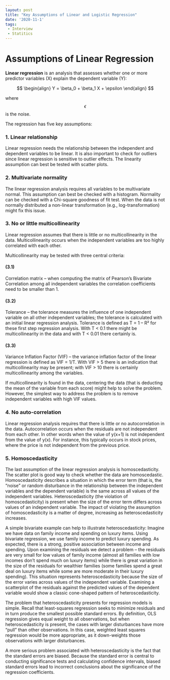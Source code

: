 ```yaml
---
layout: post
title: "Key Assumptions of Linear and Logistic Regression"
date: '2020-11-1'
tags:
 - Interview
 - Statitics
---
```


# Assumptions of Linear Regression

**Linear regression** is an analysis that assesses whether one or more predictor variables (X) explain the dependent variable (Y):  

$$ \begin{align} Y = \beta_0 + \beta_1 X + \epsilon \end{align} $$ 

where $$\epsilon$$ is the noise.

The regression has five key assumptions:

### 1.  Linear relationship
Linear regression needs the relationship between the independent and dependent variables to be linear.  It is also important to check for outliers since linear regression is sensitive to outlier effects.  The linearity assumption can best be tested with scatter plots.


### 2. Multivariate normality

The linear regression analysis requires all variables to be multivariate normal.  This assumption can best be checked with a histogram.  Normality can be checked with a Chi-square goodness of fit test.  When the data is not normally distributed a non-linear transformation (e.g., log-transformation) might fix this issue.

### 3. No or little multicollinearity

Linear regression assumes that there is little or no multicollinearity in the data.  Multicollinearity occurs when the independent variables are too highly correlated with each other.

Multicollinearity may be tested with three central criteria:

#### (3.1)
Correlation matrix – when computing the matrix of Pearson’s Bivariate Correlation among all independent variables the correlation coefficients need to be smaller than 1.

#### (3.2) 
Tolerance – the tolerance measures the influence of one independent variable on all other independent variables; the tolerance is calculated with an initial linear regression analysis.  Tolerance is defined as T = 1 – R² for these first step regression analysis.  With T < 0.1 there might be multicollinearity in the data and with T < 0.01 there certainly is.

#### (3.3)
Variance Inflation Factor (VIF) – the variance inflation factor of the linear regression is defined as VIF = 1/T. With VIF > 5 there is an indication that multicollinearity may be present; with VIF > 10 there is certainly multicollinearity among the variables.

If multicollinearity is found in the data, centering the data (that is deducting the mean of the variable from each score) might help to solve the problem.  However, the simplest way to address the problem is to remove independent variables with high VIF values.

### 4. No auto-correlation
Linear regression analysis requires that there is little or no autocorrelation in the data.  Autocorrelation occurs when the residuals are not independent from each other.  In other words when the value of y(x+1) is not independent from the value of y(x). For instance, this typically occurs in stock prices, where the price is not independent from the previous price.

### 5. Homoscedasticity
The last assumption of the linear regression analysis is homoscedasticity.  The scatter plot is good way to check whether the data are homoscedastic. Homoscedasticity describes a situation in which the error term (that is, the “noise” or random disturbance in the relationship between the independent variables and the dependent variable) is the same across all values of the independent variables.  Heteroscedasticity (the violation of homoscedasticity) is present when the size of the error term differs across values of an independent variable.  The impact of violating the assumption of homoscedasticity is a matter of degree, increasing as heteroscedasticity increases.

A simple bivariate example can help to illustrate heteroscedasticity: Imagine we have data on family income and spending on luxury items.  Using bivariate regression, we use family income to predict luxury spending.  As expected, there is a strong, positive association between income and spending.  Upon examining the residuals we detect a problem – the residuals are very small for low values of family income (almost all families with low incomes don’t spend much on luxury items) while there is great variation in the size of the residuals for wealthier families (some families spend a great deal on luxury items while some are more moderate in their luxury spending).  This situation represents heteroscedasticity because the size of the error varies across values of the independent variable.  Examining a scatterplot of the residuals against the predicted values of the dependent variable would show a classic cone-shaped pattern of heteroscedasticity.

The problem that heteroscedasticity presents for regression models is simple.  Recall that least-squares regression seeks to minimize residuals and in turn produce the smallest possible standard errors.  By definition, OLS regression gives equal weight to all observations, but when heteroscedasticity is present, the cases with larger disturbances have more “pull” than other observations.  In this case, weighted least squares regression would be more appropriate, as it down-weights those observations with larger disturbances.

A more serious problem associated with heteroscedasticity is the fact that the standard errors are biased.  Because the standard error is central to conducting significance tests and calculating confidence intervals, biased standard errors lead to incorrect conclusions about the significance of the regression coefficients.  
